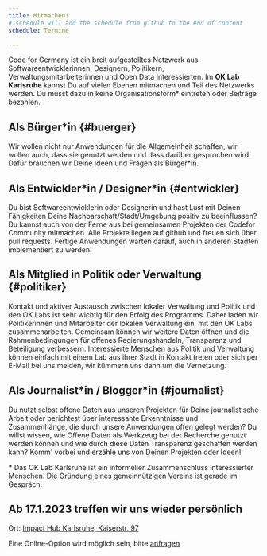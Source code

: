 ```yaml
---
title: Mitmachen!
# schedule will add the schedule from github to the end of content
schedule: Termine

---
```


Code for Germany ist ein breit aufgestelltes Netzwerk aus Softwareentwicklerinnen, Designern, Politikern, Verwaltungsmitarbeiterinnen und Open Data Interessierten.
Im **OK Lab Karlsruhe** kannst Du auf vielen Ebenen mitmachen und Teil des Netzwerks werden. Du musst dazu in keine Organisationsform* eintreten oder Beiträge bezahlen.

## Als Bürger*in {#buerger}
Wir wollen nicht nur Anwendungen für die Allgemeinheit schaffen, wir wollen auch, dass sie genutzt werden und dass darüber gesprochen wird. Dafür brauchen wir Deine Ideen und Fragen als Bürger\*in.

## Als Entwickler\*in / Designer\*in {#entwickler}
Du bist Softwareentwicklerin oder Designerin und hast Lust mit Deinen Fähigkeiten Deine Nachbarschaft/Stadt/Umgebung positiv zu beeinflussen? Du kannst auch von der Ferne aus bei gemeinsamen Projekten der Codefor Community mitmachen. Alle Projekte liegen auf github und freuen sich über pull requests. Fertige Anwendungen warten darauf, auch in anderen Städten implementiert zu werden.

## Als Mitglied in Politik oder Verwaltung {#politiker}
Kontakt und aktiver Austausch zwischen lokaler Verwaltung und Politik und den OK Labs ist sehr wichtig für den Erfolg des Programms. Daher laden wir Politikerinnen und Mitarbeiter der lokalen Verwaltung ein, mit den OK Labs zusammenarbeiten. Gemeinsam können wir weitere Daten öffnen und die Rahmenbedingungen für offenes Regierungshandeln, Transparenz und Beteiligung verbessern. Interessierte Menschen aus Politik und Verwaltung können einfach mit einem Lab aus ihrer Stadt in Kontakt treten oder sich per E-Mail bei uns melden, wir kümmern uns dann um die Vernetzung.

## Als Journalist\*in / Blogger\*in {#journalist}
Du nutzt selbst offene Daten aus unseren Projekten für Deine journalistische Arbeit oder berichtest über interessante Erkenntnisse und Zusammenhänge, die durch unsere Anwendungen offen gelegt werden?
Du willst wissen, wie Offene Daten als Werkzeug bei der Recherche genutzt werden können und wie durch diese Daten Transparenz geschaffen werden kann? Komm' vorbei und erzähle uns von Deinen Projekten oder Ideen!

**\*** Das OK Lab Karlsruhe ist ein informeller Zusammenschluss interessierter Menschen. 
Die Gründung eines gemeinnützigen Vereins ist gerade im Gespräch.

## Ab 17.1.2023 treffen wir uns wieder persönlich
Ort: [Impact Hub Karlsruhe, Kaiserstr. 97](https://karlsruhe.impacthub.net/) 

Eine Online-Option wird möglich sein, bitte [anfragen](mailto:info@ok-lab-karlsruhe.de?subject=Online_Zugang)

